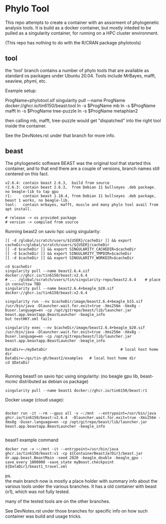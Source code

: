 # Phylo Tool

This repo attempts to create a container with an assorment of phylogenetic analysis tools.
It is build as a docker container, but mostly inteded to be pulled as a singularity container, 
for running on a HPC cluster environment.

(This repo has nothing to do with the R/CRAN package phylotools)

## tool

the 'tool' branch contains a number of phylo tools that are available as standard os packages under Ubuntu 20.04.
Tools include MrBayes, mafft, seaview, phyml, etc.

Example setup:

ProgName=phylotool.sif
singularity pull --name ProgName  docker://ghcr.io/tin6150/beast:tool
ln -s $ProgName mb
ln -s $ProgName mafft
ln -s $ProgName tree-puzzle
ln -s $ProgName metaphlan2

then calling mb, mafft, tree-puzzle would get "dispatched" into the right tool inside the container.

See the DevNotes.rst under that branch for more info.


## beast

The phylogenetic software BEAST was the original tool that started this container, and to that end there are a couple of versions,
branch names still centered on this fact.

```{bash}
v2.6.4: contain beast 2.6.3,  build from source
r2.6.3: contain beast 2.6.3,  from Debian 11 bullseyes .deb package.  no beagle-lib to tap gpu 
r1:     contain beast 1.10.4, from Debian 11 bullseyes .deb package, beast 1 works, no beagle-lib.
tool:   contain mrbayes, mafft, muscle and many phylo tool avail from apt install.

# release -> os provided package
# version -> compiled from source
```

Running beast2 on savio hpc using singularity:

```{bash}
[[ -d /global/scratch/users/${USER}/cacheDir ]] && export cacheDir=/global/scratch/users/${USER}/cacheDir
[[ -d $cacheDir ]] && export SINGULARITY_CACHEDIR=$cacheDir
[[ -d $cacheDir ]] && export SINGULARITY_TMPDIR=$cacheDir
[[ -d $cacheDir ]] && export SINGULARITY_WORKDIR=$cacheDir

cd $cacheDir
singularity pull --name beast2.6.4.sif  docker://ghcr.io/tin6150/beast:v2.6.4
# ... /global/scratch/users/tin/singularity-repo/beast2.6.4    # place in consultsw TBD
singularity pull --name beast2.6.4+beagle_b20.sif  docker://ghcr.io/tin6150/beast:v2.6.4

singularity run --nv $cacheDir/image/beast2.6.4+beagle_b15.sif /usr/bin/java -Dlauncher.wait.for.exit=true -Xms256m -Xmx8g -Duser.language=en -cp /opt/gitrepo/beast/lib/launcher.jar beast.app.beastapp.BeastLauncher -beagle_info
but testHKY.xml fails

singularity exec --nv $cacheDir/image/beast2.6.4+beagle_b20.sif /usr/bin/java -Dlauncher.wait.for.exit=true -Xms256m -Xmx8g -Duser.language=en -cp /opt/gitrepo/beast/lib/launcher.jar beast.app.beastapp.BeastLauncher -beagle_info

DataDir=~/myDataDir   								# local host home dir
DataDir=~/gs/tin-gh/beast2/examples   # local host home dir
cd $DataDir


```


Running beast1 on savio hpc using singularity:
(no beagle gpu lib, beast-mcmc distributed as debian os package)

```{bash}
singularity pull --name beast1 docker://ghcr.io/tin6150/beast:r1
```


Docker usage (cloud usage):

```{bash}

docker run -it --rm --gpus all -v ~:/mnt  --entrypoint=/usr/bin/java   ghcr.io/tin6150/beast:v2.6.4  -Dlauncher.wait.for.exit=true -Xms256m -Xmx8g -Duser.language=en -cp /opt/gitrepo/beast/lib/launcher.jar beast.app.beastapp.BeastLauncher -beagle_info


```


beast1 example command

```
docker run -v ~:/mnt -it --entrypoint=/usr/bin/java  ghcr.io/tin6150/beast:v1 -cp ${ContainerBeastJarDir}/beast.jar dr.app.beast.BeastMain -seed 2020 -beagle_double -beagle_gpu -save_every 1000000 -save_state myBeast.checkpoint ${DataDir}/beast1_travel.xml
```



ps.  
the main branch now is mostly a place holder with summary info about the various tools under the various branches.
It has a old container with beast (v1), which was not fully tested.

many of the tested tools are on the other branches.

See DevNotes.rst under those branches for specific info on how such container was build and usage tricks.

